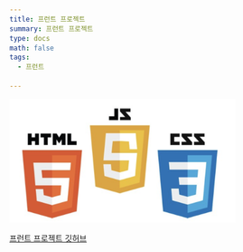 ```yaml
---
title: 프런트 프로젝트
summary: 프런트 프로젝트
type: docs
math: false
tags:
  - 프런트

---
```

<img src="/assets/media/front.png" alt="프로젝트 이미지" style="width:400px;"/>

[프런트 프로젝트 깃허브](https://github.com/Coti00/linux_project)